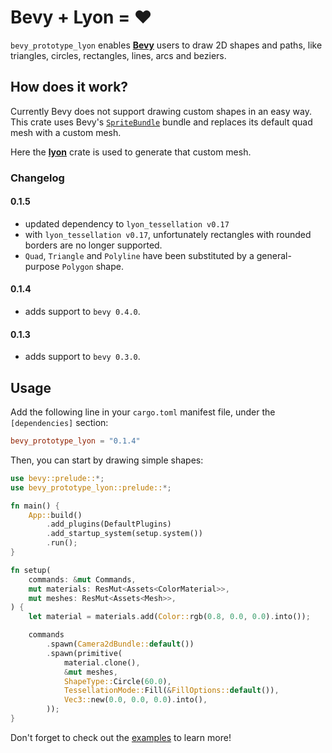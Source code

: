 # Bevy + Lyon = ❤

`bevy_prototype_lyon` enables [**Bevy**](https://bevyengine.org) users to draw 2D shapes and paths, like triangles, circles, rectangles, lines, arcs and beziers.

## How does it work?

Currently Bevy does not support drawing custom shapes in an easy way. This crate uses Bevy's [`SpriteBundle`](https://docs.rs/bevy/0.4.0/bevy/prelude/struct.SpriteBundle.html) bundle and replaces its default quad mesh with a custom mesh.

Here the [**lyon**](https://docs.rs/lyon/0.16.2/lyon/) crate is used to generate that custom mesh.

### Changelog

#### 0.1.5
- updated dependency to `lyon_tessellation v0.17`
- with `lyon_tessellation v0.17`, unfortunately rectangles with rounded borders are no longer supported.
- `Quad`, `Triangle` and `Polyline` have been substituted by a general-purpose `Polygon` shape.

#### 0.1.4
- adds support to `bevy 0.4.0`.

#### 0.1.3
- adds support to `bevy 0.3.0`.

## Usage

Add the following line in your `cargo.toml` manifest file, under the `[dependencies]` section:

```TOML
bevy_prototype_lyon = "0.1.4"
```

Then, you can start by drawing simple shapes:

```rust
use bevy::prelude::*;
use bevy_prototype_lyon::prelude::*;

fn main() {
    App::build()
        .add_plugins(DefaultPlugins)
        .add_startup_system(setup.system())
        .run();
}

fn setup(
    commands: &mut Commands,
    mut materials: ResMut<Assets<ColorMaterial>>,
    mut meshes: ResMut<Assets<Mesh>>,
) {
    let material = materials.add(Color::rgb(0.8, 0.0, 0.0).into());

    commands
        .spawn(Camera2dBundle::default())
        .spawn(primitive(
            material.clone(),
            &mut meshes,
            ShapeType::Circle(60.0),
            TessellationMode::Fill(&FillOptions::default()),
            Vec3::new(0.0, 0.0, 0.0).into(),
        ));
}
```

Don't forget to check out the [examples](examples/) to learn more!
